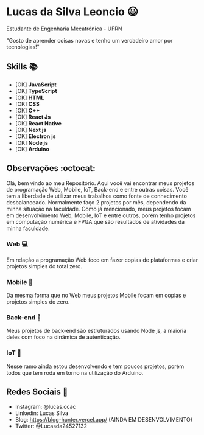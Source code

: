 # Lucas da Silva Leoncio :smiley:

Estudante de Engenharia Mecatrônica - UFRN

"Gosto de aprender coisas novas e tenho um verdadeiro amor por tecnologias!"

## Skills :books:

* [OK] **JavaScript**
* [OK] **TypeScript**
* [OK] **HTML**
* [OK] **CSS**
* [OK] **C++**
* [OK] **React Js**
* [OK] **React Native**
* [OK] **Next js**
* [OK] **Electron js**
* [OK] **Node js**
* [OK] **Arduino**

## Observações :octocat:

Olá, bem vindo ao meu Repositório.
Aqui você vai encontrar meus projetos de programação Web, Mobile, IoT, Back-end e entre outras coisas.
Você tem a liberdade de utilizar meus trabalhos como fonte de conhecimento desbalanceado.
Normalmente faço 2 projetos por mês, dependendo da minha situação na faculdade.
Como já mencionado, meus projetos focam em desenvolvimento Web, Mobile, IoT e entre outros, porém tenho projetos em computação numérica e FPGA que são resultados de atividades da minha faculdade.

### Web :computer:
Em relação a programação Web foco em fazer copias de plataformas e criar projetos simples do total zero.

### Mobile :iphone:
Da mesma forma que no Web meus projetos Mobile focam em copias e projetos simples do zero.

### Back-end :floppy_disk:
Meus projetos de back-end são estruturados usando Node js, a maioria deles com foco na dinâmica de autenticação.

### IoT :space_invader:
Nesse ramo ainda estou desenvolvendo e tem poucos projetos, porém todos que tem roda em torno na utilização do Arduino.

## Redes Sociais :iphone:

* Instagram: @lucas.ccac
* Linkedin: Lucas Silva
* Blog: https://blog-hunter.vercel.app/ (AINDA EM DESENVOLVIMENTO)
* Twitter: @Lucasda24527132
